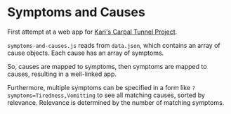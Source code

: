 # Symptoms and Causes

First attempt at a web app for [Kari's Carpal Tunnel Project](http://carpaltunnelsyndrome.walen.me).

`symptoms-and-causes.js` reads from `data.json`, which contains an array of cause objects.
Each cause has an array of symptoms.

So, causes are mapped to symptoms, then symptoms are mapped to causes, resulting in a well-linked app.

Furthermore, multiple symptoms can be specified in a form like `?symptoms=Tiredness,Vomitting` to see 
all matching causes, sorted by relevance. Relevance is determined by the number of matching symptoms.
